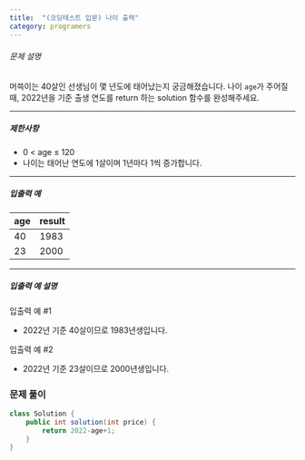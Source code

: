 ```yaml
---
title:  "(코딩테스트 입문) 나이 출력"
category: programers
---
```




###### 문제 설명

머쓱이는 40살인 선생님이 몇 년도에 태어났는지 궁금해졌습니다. 나이 `age`가 주어질 때, 2022년을 기준 출생 연도를 return 하는 solution 함수를 완성해주세요.

------

##### 제한사항

- 0 < age ≤ 120
- 나이는 태어난 연도에 1살이며 1년마다 1씩 증가합니다.

------

##### 입출력 예

| age  | result |
| ---- | ------ |
| 40   | 1983   |
| 23   | 2000   |

------

##### 입출력 예 설명

입출력 예 #1

- 2022년 기준 40살이므로 1983년생입니다.

입출력 예 #2

- 2022년 기준 23살이므로 2000년생입니다.



### 문제 풀이

```java
class Solution {
    public int solution(int price) {
        return 2022-age+1;
    }
}
```


